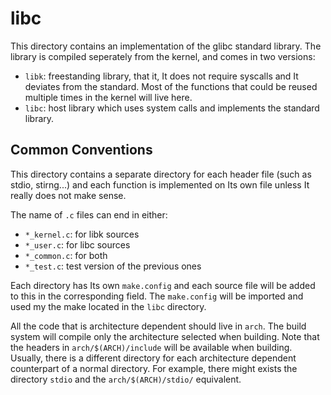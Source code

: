 # libc

This directory contains an implementation of the glibc standard library.
The library is compiled seperately from the kernel, and comes in two
versions:
- `libk`: freestanding library, that it, It does not require syscalls
  and It deviates from the standard. Most of the functions that could
  be reused multiple times in the kernel will live here.
- `libc`: host library which uses system calls and implements the
  standard library.

## Common Conventions

This directory contains a separate directory for each header file (such
as stdio, stirng...) and each function is implemented on Its own file
unless It really does not make sense.

The name of `.c` files can end in either:
- `*_kernel.c`: for libk sources
- `*_user.c`: for libc sources
- `*_common.c`: for both
- `*_test.c`: test version of the previous ones

Each directory has Its own `make.config` and each source file will be
added to this in the corresponding field. The `make.config` will be
imported and used my the make located in the `libc` directory.

All the code that is architecture dependent should live in `arch`.
The build system will compile only the architecture selected when
building. Note that the headers in `arch/$(ARCH)/include` will be
available when building.
Usually, there is a different directory for each architecture
dependent counterpart of a normal directory. For example, there might
exists the directory `stdio` and the `arch/$(ARCH)/stdio/` equivalent.
